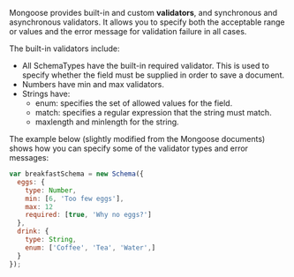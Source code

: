 Mongoose provides built-in and custom **validators**, and synchronous and asynchronous validators. It allows you to specify both the acceptable range or values and the error message for validation failure in all cases.

The built-in validators include:

* All SchemaTypes have the built-in required validator. This is used to specify whether the field must be supplied in order to save a document.
* Numbers have min and max validators.
* Strings have: 
    * enum: specifies the set of allowed values for the field.
    * match: specifies a regular expression that the string must match.
    * maxlength and minlength for the string.

The example below (slightly modified from the Mongoose documents) shows how you can specify some of the validator types and error messages:
    
```js    
var breakfastSchema = new Schema({
  eggs: {
    type: Number,
    min: [6, 'Too few eggs'],
    max: 12
    required: [true, 'Why no eggs?']
  },
  drink: {
    type: String,
    enum: ['Coffee', 'Tea', 'Water',]
  }
});    
```
